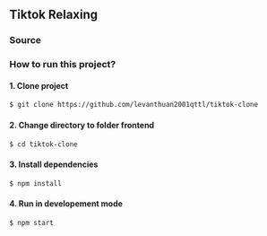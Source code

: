## Tiktok Relaxing 

### Source 

### How to run this project?

#### 1. Clone project

```bash
$ git clone https://github.com/levanthuan2001qttl/tiktok-clone
```

#### 2. Change directory to folder frontend

```bash
$ cd tiktok-clone
```

#### 3. Install dependencies

```bash
$ npm install
```

#### 4. Run in developement mode

```bash
$ npm start
```
